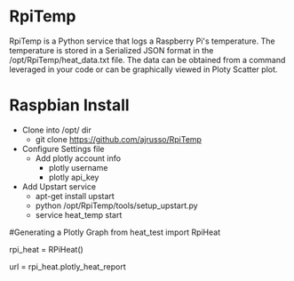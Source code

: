 # RpiTemp
RpiTemp is a Python service that logs a Raspberry Pi's temperature. The temperature is stored in a 
Serialized JSON format in the /opt/RpiTemp/heat_data.txt file. The data can be obtained from a command
leveraged in your code or can be graphically viewed in Ploty Scatter plot.

# Raspbian Install 
- Clone into /opt/ dir
    - git clone https://github.com/ajrusso/RpiTemp
- Configure Settings file
    - Add plotly account info
        - plotly username
        - plotly api_key
- Add Upstart service
    - apt-get install upstart
    - python /opt/RpiTemp/tools/setup_upstart.py
    - service heat_temp start
    
#Generating a Plotly Graph
from heat_test import RpiHeat

rpi_heat = RPiHeat()

url = rpi_heat.plotly_heat_report
